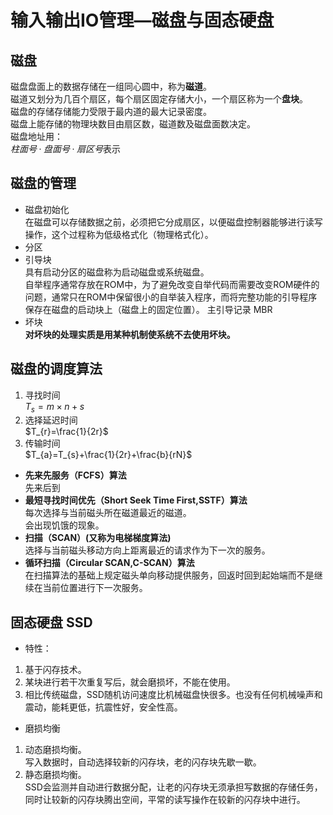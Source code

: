 # 输入输出IO管理—磁盘与固态硬盘
## 磁盘
磁盘盘面上的数据存储在一组同心圆中，称为**磁道**。    
磁道又划分为几百个扇区，每个扇区固定存储大小，一个扇区称为一个**盘块**。  
磁盘的存储存储能力受限于最内道的最大记录密度。   
磁盘上能存储的物理块数目由扇区数，磁道数及磁盘面数决定。   
磁盘地址用：  
$柱面号·盘面号·扇区号$表示   
## 磁盘的管理
+ 磁盘初始化   
在磁盘可以存储数据之前，必须把它分成扇区，以便磁盘控制器能够进行读写操作，这个过程称为低级格式化（物理格式化）。   
+ 分区   
+ 引导块   
具有启动分区的磁盘称为启动磁盘或系统磁盘。   
自举程序通常存放在ROM中，为了避免改变自举代码而需要改变ROM硬件的问题，通常只在ROM中保留很小的自举装入程序，而将完整功能的引导程序保存在磁盘的启动块上（磁盘上的固定位置）。 主引导记录 MBR   
+ 坏块   
**对坏块的处理实质是用某种机制使系统不去使用坏块。**   
## 磁盘的调度算法
1. 寻找时间  
$T_{s}=m \times n + s$
2. 选择延迟时间  
$T_{r}=\frac{1}{2r}$
3. 传输时间  
$T_{a}=T_{s}+\frac{1}{2r}+\frac{b}{rN}$
+ **先来先服务（FCFS）算法**  
先来后到  
+ **最短寻找时间优先（Short Seek Time First,SSTF）算法**   
每次选择与当前磁头所在磁道最近的磁道。   
会出现饥饿的现象。   
+ **扫描（SCAN）(又称为电梯梯度算法)**   
 选择与当前磁头移动方向上距离最近的请求作为下一次的服务。  
+ **循环扫描（Circular SCAN,C-SCAN）算法**  
在扫描算法的基础上规定磁头单向移动提供服务，回返时回到起始端而不是继续在当前位置进行下一次服务。   
## 固态硬盘 SSD
+ 特性：  
1. 基于闪存技术。   
2. 某块进行若干次重复写后，就会磨损坏，不能在使用。  
3. 相比传统磁盘，SSD随机访问速度比机械磁盘快很多。也没有任何机械噪声和震动，能耗更低，抗震性好，安全性高。   

+ 磨损均衡
1. 动态磨损均衡。  
写入数据时，自动选择较新的闪存块，老的闪存块先歇一歇。   
2. 静态磨损均衡。  
SSD会监测并自动进行数据分配，让老的闪存块无须承担写数据的存储任务，同时让较新的闪存块腾出空间，平常的读写操作在较新的闪存块中进行。   
